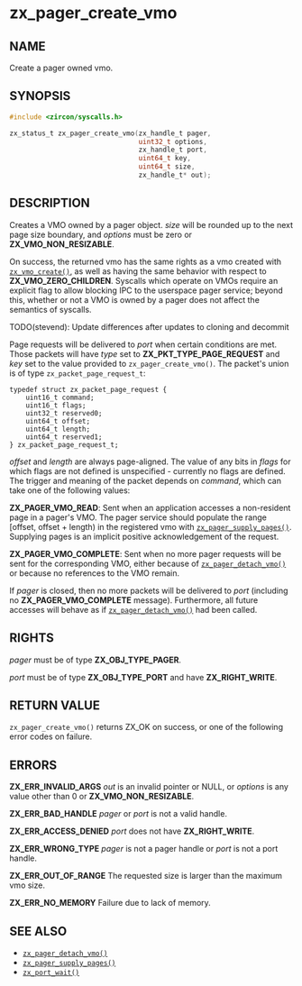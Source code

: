 # zx_pager_create_vmo

## NAME

<!-- Updated by update-docs-from-abigen, do not edit. -->

Create a pager owned vmo.

## SYNOPSIS

<!-- Updated by update-docs-from-abigen, do not edit. -->

```c
#include <zircon/syscalls.h>

zx_status_t zx_pager_create_vmo(zx_handle_t pager,
                                uint32_t options,
                                zx_handle_t port,
                                uint64_t key,
                                uint64_t size,
                                zx_handle_t* out);
```

## DESCRIPTION

Creates a VMO owned by a pager object. *size* will be rounded up to the next page size
boundary, and *options* must be zero or **ZX_VMO_NON_RESIZABLE**.

On success, the returned vmo has the same rights as a vmo created with [`zx_vmo_create()`], as well
as having the same behavior with respect to **ZX_VMO_ZERO_CHILDREN**. Syscalls which operate on VMOs
require an explicit flag to allow blocking IPC to the userspace pager service; beyond this, whether
or not a VMO is owned by a pager does not affect the semantics of syscalls.

TODO(stevend): Update differences after updates to cloning and decommit

Page requests will be delivered to *port* when certain conditions are met. Those packets will have
*type* set to **ZX_PKT_TYPE_PAGE_REQUEST** and *key* set to the value provided to
`zx_pager_create_vmo()`. The packet's union is of type `zx_packet_page_request_t`:

```
typedef struct zx_packet_page_request {
    uint16_t command;
    uint16_t flags;
    uint32_t reserved0;
    uint64_t offset;
    uint64_t length;
    uint64_t reserved1;
} zx_packet_page_request_t;
```

*offset* and *length* are always page-aligned. The value of any bits in *flags* for which flags
are not defined is unspecified - currently no flags are defined. The trigger and meaning of
the packet depends on *command*, which can take one of the following values:

**ZX_PAGER_VMO_READ**: Sent when an application accesses a non-resident page in a pager's VMO. The
pager service should populate the range [offset, offset + length) in the registered vmo with
[`zx_pager_supply_pages()`]. Supplying pages is an implicit positive acknowledgement of the request.

**ZX_PAGER_VMO_COMPLETE**: Sent when no more pager requests will be sent for the corresponding
VMO, either because of [`zx_pager_detach_vmo()`] or because no references to the VMO remain.

If *pager* is closed, then no more packets will be delivered to *port* (including no
**ZX_PAGER_VMO_COMPLETE** message). Furthermore, all future accesses will behave as if
[`zx_pager_detach_vmo()`] had been called.

## RIGHTS

<!-- Updated by update-docs-from-abigen, do not edit. -->

*pager* must be of type **ZX_OBJ_TYPE_PAGER**.

*port* must be of type **ZX_OBJ_TYPE_PORT** and have **ZX_RIGHT_WRITE**.

## RETURN VALUE

`zx_pager_create_vmo()` returns ZX_OK on success, or one of the following error codes on failure.

## ERRORS

**ZX_ERR_INVALID_ARGS** *out* is an invalid pointer or NULL, or *options* is any value other than
0 or **ZX_VMO_NON_RESIZABLE**.

**ZX_ERR_BAD_HANDLE** *pager* or *port* is not a valid handle.

**ZX_ERR_ACCESS_DENIED** *port* does not have **ZX_RIGHT_WRITE**.

**ZX_ERR_WRONG_TYPE** *pager* is not a pager handle or *port* is not a port handle.

**ZX_ERR_OUT_OF_RANGE** The requested size is larger than the maximum vmo size.

**ZX_ERR_NO_MEMORY**  Failure due to lack of memory.

## SEE ALSO

 - [`zx_pager_detach_vmo()`]
 - [`zx_pager_supply_pages()`]
 - [`zx_port_wait()`]

<!-- References updated by update-docs-from-abigen, do not edit. -->

[`zx_pager_detach_vmo()`]: pager_detach_vmo.md
[`zx_pager_supply_pages()`]: pager_supply_pages.md
[`zx_port_wait()`]: port_wait.md
[`zx_vmo_create()`]: vmo_create.md
